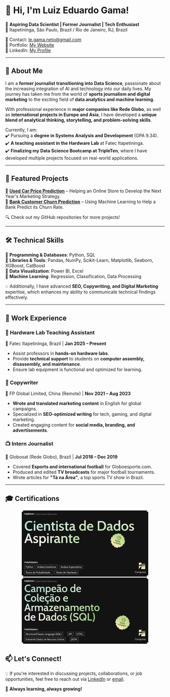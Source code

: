 # 👋 Hi, I'm Luiz Eduardo Gama!

🎯 **Aspiring Data Scientist | Former Journalist | Tech Enthusiast**  
📍 Itapetininga, São Paulo, Brazil / Rio de Janeiro, RJ, Brazil

📩 Contact: [le.gama.neto@gmail.com](mailto:le.gama.neto@gmail.com)  
🔗 Portfolio: [My Website](https://legamaneto.wixsite.com/portfolio)  
🔗 LinkedIn: [My Profile](https://www.linkedin.com/in/luiz-eduardo-gama-13197815b)  

---

## 🚀 About Me  
I am a **former journalist transitioning into Data Science**, passionate about the increasing integration of AI and technology into our daily lives. My journey has taken me from the world of **sports journalism and digital marketing** to the exciting field of **data analytics and machine learning**.  

With professional experience in **major companies like Rede Globo**, as well as **international projects in Europe and Asia**, I have developed a **unique blend of analytical thinking, storytelling, and problem-solving skills**.  

Currently, I am:  
✔️ Pursuing a **degree in Systems Analysis and Development** (GPA 9.34).  
✔️ **A teaching assistant in the Hardware Lab** at Fatec Itapetininga.  
✔️ **Finalizing my Data Science Bootcamp at TripleTen**, where I have developed multiple projects focused on real-world applications.  

---

## 📌 Featured Projects  

🔹 **[Used Car Price Prediction](https://github.com/LuizMGama/Video_Game_Marketing_Strategy)** – Helping an Online Store to Develop the Next Year's Marketing Strategy.  
🔹 **[Bank Customer Churn Prediction](https://github.com/LuizMGama/Bank_churn_rate)** – Using Machine Learning to Help a Bank Predict its Churn Rate.    

🔍 Check out my GitHub repositories for more projects!  

---

## 🛠️ Technical Skills  

🔹 **Programming & Databases**: Python, SQL  
🔹 **Libraries & Tools**: Pandas, NumPy, Scikit-Learn, Matplotlib, Seaborn, XGBoost, CatBoost  
🔹 **Data Visualization**: Power BI, Excel  
🔹 **Machine Learning**: Regression, Classification, Data Processing  

💡 Additionally, I have advanced **SEO, Copywriting, and Digital Marketing** expertise, which enhances my ability to communicate technical findings effectively.  

---

## 📂 Work Experience  

### 🏫 **Hardware Lab Teaching Assistant**  
📍 Fatec Itapetininga, Brazil | **Jan 2025 – Present**  
- Assist professors in **hands-on hardware labs**.  
- Provide **technical support** to students on **computer assembly, disassembly, and maintenance**.  
- Ensure lab equipment is functional and optimized for learning.  

### 📝 **Copywriter**  
📍 FP Global Limited, China (Remote) | **Nov 2021 – Aug 2023**  
- **Wrote and translated marketing content** in English for global campaigns.  
- Specialized in **SEO-optimized writing** for tech, gaming, and digital marketing.  
- Created engaging content for **social media, branding, and advertisements**.  

### 📺 **Intern Journalist**  
📍 Globosat (Rede Globo), Brazil | **Jul 2018 – Dec 2019**  
- Covered **Esports and international football** for Globoesporte.com.  
- Produced and edited **TV broadcasts** for major football tournaments.  
- Wrote articles for **"Tá na Área"**, a top sports TV show in Brazil.  

---

## 🎓 Certifications  

<p align="center">
  <img src="https://github.com/LuizMGama/certificates/raw/main/Cientista_de_dados_aspirante.png" width="400">
  <img src="https://github.com/LuizMGama/certificates/raw/main/SQL.png" width="400">
</p>

## 📫 Let's Connect!  
💡 If you're interested in discussing projects, collaborations, or job opportunities, feel free to reach out via [LinkedIn](https://www.linkedin.com/in/luiz-eduardo-gama-13197815b) or [email](mailto:le.gama.neto@gmail.com).  

🚀 **Always learning, always growing!**  
